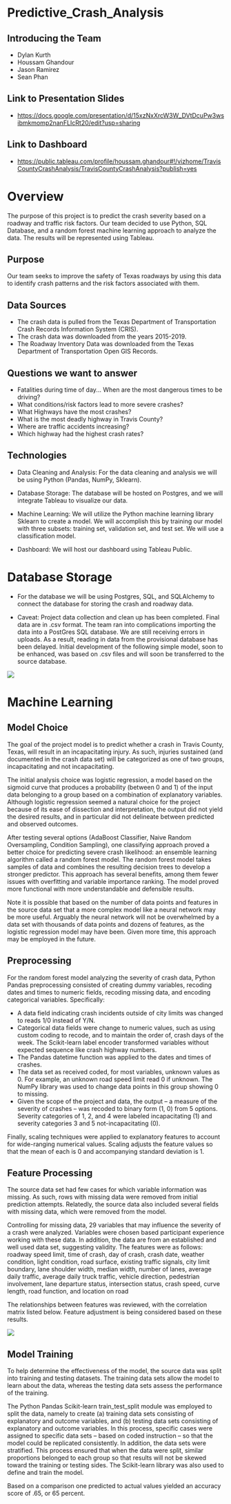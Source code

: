 # Predictive_Crash_Analysis 

## Introducing the Team

- Dylan Kurth
- Houssam Ghandour
- Jason Ramirez
- Sean Phan

## Link to Presentation Slides 

- https://docs.google.com/presentation/d/15xzNxXrcW3W_DVtDcuPw3wsibmkmomp2nanFLIcRt20/edit?usp=sharing

## Link to Dashboard

- https://public.tableau.com/profile/houssam.ghandour#!/vizhome/TravisCountyCrashAnalysis/TravisCountyCrashAnalysis?publish=yes

# Overview 

The purpose of this project is to predict the crash severity based on a roadway and traffic risk factors. Our team decided to use Python, SQL Database, and a random forest machine learning approach to analyze the data. The results will be represented using Tableau. 

## Purpose

Our team seeks to improve the safety of Texas roadways by using this data to identify crash patterns and the risk factors associated with them.

## Data Sources

- The crash data is pulled from the Texas Department of Transportation Crash Records Information System (CRIS).
- The crash data was downloaded from the years 2015-2019.
- The Roadway Inventory Data was downloaded from the Texas Department of Transportation Open GIS Records. 

## Questions we want to answer

- Fatalities during time of day... When are the most dangerous times to be driving?
- What conditions/risk factors lead to more severe crashes?
- What Highways have the most crashes?
- What is the most deadly highway in Travis County?
- Where are traffic accidents increasing?
- Which highway had the highest crash rates? 

## Technologies 

- Data Cleaning and Analysis: For the data cleaning and analysis we will be using Python (Pandas, NumPy, Sklearn).

- Database Storage: The database will be hosted on Postgres, and we will integrate Tableau to visualize our data.

- Machine Learning: We will utilize the Python machine learning library Sklearn to create a model. We will accomplish this by training our model with three subsets: training set, validation set, and test set. We will use a classification model.

- Dashboard: We will host our dashboard using Tableau Public.

# Database Storage

- For the database we will be using Postgres, SQL, and SQLAlchemy to connect the database for storing the crash and roadway data.

- Caveat: Project data collection and clean up has been completed. Final data are in .csv format. The team ran into complications importing the data into a PostGres SQL database. We are still receiving errors in uploads. As a result, reading in data from the provisional database has been delayed. Initial development of the following simple model, soon to be enhanced, was based on .csv files and will soon be transferred to the source database.

![](sql/pictures/ERD.png)

# Machine Learning

## Model Choice

The goal of the project model is to predict whether a crash in Travis County, Texas, will result in an incapacitating injury. As such, injuries sustained (and documented in the crash data set) will be categorized as one of two groups, incapacitating and not incapacitating. 

The initial analysis choice was logistic regression, a model based on the sigmoid curve that produces a probability (between 0 and 1) of the input data belonging to a group based on a combination of explanatory variables. Although logistic regression seemed a natural choice for the project because of its ease of dissection and interpretation, the output did not yield the desired results, and in particular did not delineate between predicted and observed outcomes.

After testing several options (AdaBoost Classifier, Naive Random Oversampling, Condition Sampling), one classifying approach proved a better choice for predicting severe crash likelihood: an ensemble learning algorithm called a random forest model. The random forest model takes samples of data and combines the resulting decision trees to develop a stronger predictor. This approach has several benefits, among them fewer issues with overfitting and variable importance ranking. The model proved more functional with more understandable and defensible results.      

Note it is possible that based on the number of data points and features in the source data set that a more complex model like a neural network may be more useful. Arguably the neural network will not be overwhelmed by a data set with thousands of data points and dozens of features, as the logistic regression model may have been. Given more time, this approach may be employed in the future.  

## Preprocessing

For the random forest model analyzing the severity of crash data, Python Pandas preprocessing consisted of creating dummy variables, recoding dates and times to numeric fields, recoding missing data, and encoding categorical variables. Specifically:  

* A data field indicating crash incidents outside of city limits was changed to reads 1/0 instead of Y/N.
* Categorical data fields were change to numeric values, such as using custom coding to recode, and to maintain the order of, crash days of the week. The Scikit-learn label encoder transformed variables without expected sequence like crash highway numbers.  
* The Pandas datetime function was applied to the dates and times of crashes. 
* The data set as received coded, for most variables, unknown values as 0. For example, an unknown road speed limit read 0 if unknown. The NumPy library was used to change data points in this group showing 0 to missing. 
* Given the scope of the project and data, the output – a measure of the severity of crashes – was recoded to binary form (1, 0) from 5 options. Severity categories of 1, 2, and 4 were labeled incapacitating (1) and severity categories 3 and 5 not-incapacitating (0).     

Finally, scaling techniques were applied to explanatory features to account for wide-ranging numerical values. Scaling adjusts the feature values so that the mean of each is 0 and accompanying standard deviation is 1.


## Feature Processing

The source data set had few cases for which variable information was missing. As such, rows with missing data were removed from initial prediction attempts. Relatedly, the source data also included several fields with missing data, which were removed from the model.  

Controlling for missing data, 29 variables that may influence the severity of a crash were analyzed. Variables were chosen based participant experience working with these data. In addition, the data are from an established and well used data set, suggesting validity. The features were as follows: roadway speed limit, time of crash, day of crash, crash date, weather condition, light condition, road surface, existing traffic signals, city limit boundary, lane shoulder width, median width, number of lanes, average daily traffic, average daily truck traffic, vehicle direction, pedestrian involvement, lane departure status, intersection status, crash speed, curve length, road function, and location on road

The relationships between features was reviewed, with the correlation matrix listed below. Feature adjustment is being considered based on these results. 

![](machine_learning/images/correlation_matrix.png)
 
## Model Training

To help determine the effectiveness of the model, the source data was split into training and testing datasets. The training data sets allow the model to learn about the data, whereas the testing data sets assess the performance of the training.   

The Python Pandas Scikit-learn train_test_split module was employed to split the data, namely to create (a) training data sets consisting of explanatory and outcome variables, and (b) testing data sets consisting of explanatory and outcome variables. In this process, specific cases were assigned to specific data sets – based on coded instruction – so that the model could be replicated consistently. In addition, the data sets were stratified. This process ensured that when the data were split, similar proportions belonged to each group so that results will not be skewed toward the training or testing sides. The Scikit-learn library was also used to define and train the model. 

Based on a comparison one predicted to actual values yielded an accuracy score of .65, or 65 percent. 


